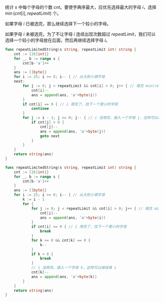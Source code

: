 统计 $s$ 中每个字母的个数 $\textit{cnt}$。要使字典序最大，应优先选择最大的字母 $i$，选择 $\min(\textit{cnt}[i], \textit{repeatLimit})$ 个。

如果字母 $i$ 已被选完，那么继续选择下一个较小的字母。

如果字母 $i$ 未被选完，为了不让字母 $i$ 连续出现次数超过 $\textit{repeatLimit}$，我们可以选择一个较小的字母放在后面，然后再继续选择字母 $i$。

```go [sol1-goto]
func repeatLimitedString(s string, repeatLimit int) string {
	cnt := [26]int{}
	for _, b := range s {
		cnt[b-'a']++
	}
	ans := []byte{}
	for i := 25; i >= 0; i-- { // 从大到小填字母
	next:
		for j := 0; j < repeatLimit && cnt[i] > 0; j++ { // 填充 min(repeatLimit, cnt[i]) 个字母 i
			cnt[i]--
			ans = append(ans, 'a'+byte(i))
		}
		if cnt[i] == 0 { // i 用完了，找下一个更小的字母
			continue
		}
		for j := i - 1; j >= 0; j-- { // i 没用完，插入一个字母 j，这样可以继续填 i
			if cnt[j] > 0 {
				cnt[j]--
				ans = append(ans, 'a'+byte(j))
				goto next
			}
		}
	}
	return string(ans)
}
```

```go [sol1-非 goto]
func repeatLimitedString(s string, repeatLimit int) string {
	cnt := [26]int{}
	for _, b := range s {
		cnt[b-'a']++
	}
	ans := []byte{}
	for i := 25; i >= 0; i-- { // 从大到小填字母
		k := i - 1
		for {
			for j := 0; j < repeatLimit && cnt[i] > 0; j++ { // 填充 min(repeatLimit, cnt[i]) 个字母 i
				cnt[i]--
				ans = append(ans, 'a'+byte(i))
			}
			if cnt[i] == 0 { // i 用完了，找下一个更小的字母
				break
			}
			for k >= 0 && cnt[k] == 0 {
				k--
			}
			if k < 0 {
				break
			}
			// i 没用完，插入一个字母 k，这样可以继续填 i
			cnt[k]--
			ans = append(ans, 'a'+byte(k))
		}
	}
	return string(ans)
}
```
